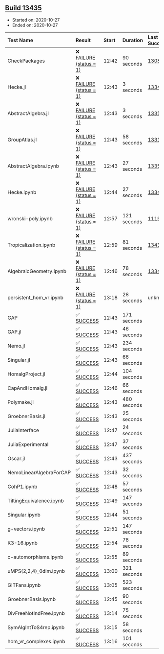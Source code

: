 ## [Build 13435](https://oscarci.mathematik.uni-kl.de/job/oscar/13435/)

* Started on: 2020-10-27
* Ended on: 2020-10-27

| Test Name    | Result | Start | Duration | Last Success | First Failure |
|:-------------|:-------|:------|:---------|:-------------|:--------------|
| CheckPackages | ❌ [FAILURE (status = 1)](https://oscarci.mathematik.uni-kl.de/job/oscar/13435/artifact/logs/build-13435/CheckPackages.log) | 12:42 | 90 seconds | [13085](https://oscarci.mathematik.uni-kl.de/job/oscar/13085/) | [13086](https://oscarci.mathematik.uni-kl.de/job/oscar/13086/) |
| Hecke.jl | ❌ [FAILURE (status = 1)](https://oscarci.mathematik.uni-kl.de/job/oscar/13435/artifact/logs/build-13435/Hecke.jl.log) | 12:43 | 3 seconds | [13341](https://oscarci.mathematik.uni-kl.de/job/oscar/13341/) | [13342](https://oscarci.mathematik.uni-kl.de/job/oscar/13342/) |
| AbstractAlgebra.jl | ❌ [FAILURE (status = 1)](https://oscarci.mathematik.uni-kl.de/job/oscar/13435/artifact/logs/build-13435/AbstractAlgebra.jl.log) | 12:43 | 3 seconds | [13355](https://oscarci.mathematik.uni-kl.de/job/oscar/13355/) | [13356](https://oscarci.mathematik.uni-kl.de/job/oscar/13356/) |
| GroupAtlas.jl | ❌ [FAILURE (status = 1)](https://oscarci.mathematik.uni-kl.de/job/oscar/13435/artifact/logs/build-13435/GroupAtlas.jl.log) | 12:43 | 58 seconds | [13311](https://oscarci.mathematik.uni-kl.de/job/oscar/13311/) | [13312](https://oscarci.mathematik.uni-kl.de/job/oscar/13312/) |
| AbstractAlgebra.ipynb | ❌ [FAILURE (status = 1)](https://oscarci.mathematik.uni-kl.de/job/oscar/13435/artifact/logs/build-13435/AbstractAlgebra.ipynb.log) | 12:43 | 27 seconds | [13355](https://oscarci.mathematik.uni-kl.de/job/oscar/13355/) | [13356](https://oscarci.mathematik.uni-kl.de/job/oscar/13356/) |
| Hecke.ipynb | ❌ [FAILURE (status = 1)](https://oscarci.mathematik.uni-kl.de/job/oscar/13435/artifact/logs/build-13435/Hecke.ipynb.log) | 12:44 | 27 seconds | [13341](https://oscarci.mathematik.uni-kl.de/job/oscar/13341/) | [13342](https://oscarci.mathematik.uni-kl.de/job/oscar/13342/) |
| wronski-poly.ipynb | ❌ [FAILURE (status = 1)](https://oscarci.mathematik.uni-kl.de/job/oscar/13435/artifact/logs/build-13435/wronski-poly.ipynb.log) | 12:57 | 121 seconds | [11192](https://oscarci.mathematik.uni-kl.de/job/oscar/11192/) | [11193](https://oscarci.mathematik.uni-kl.de/job/oscar/11193/) |
| Tropicalization.ipynb | ❌ [FAILURE (status = 1)](https://oscarci.mathematik.uni-kl.de/job/oscar/13435/artifact/logs/build-13435/Tropicalization.ipynb.log) | 12:59 | 81 seconds | [13433](https://oscarci.mathematik.uni-kl.de/job/oscar/13433/) | [13434](https://oscarci.mathematik.uni-kl.de/job/oscar/13434/) |
| AlgebraicGeometry.ipynb | ❌ [FAILURE (status = 1)](https://oscarci.mathematik.uni-kl.de/job/oscar/13435/artifact/logs/build-13435/AlgebraicGeometry.ipynb.log) | 12:46 | 78 seconds | [13341](https://oscarci.mathematik.uni-kl.de/job/oscar/13341/) | [13342](https://oscarci.mathematik.uni-kl.de/job/oscar/13342/) |
| persistent_hom_vr.ipynb | ❌ [FAILURE (status = 1)](https://oscarci.mathematik.uni-kl.de/job/oscar/13435/artifact/logs/build-13435/persistent_hom_vr.ipynb.log) | 13:18 | 28 seconds | unknown | unknown |
| GAP | ✅ [SUCCESS](https://oscarci.mathematik.uni-kl.de/job/oscar/13435/artifact/logs/build-13435/GAP.log) | 12:43 | 171 seconds |  |  |
| GAP.jl | ✅ [SUCCESS](https://oscarci.mathematik.uni-kl.de/job/oscar/13435/artifact/logs/build-13435/GAP.jl.log) | 12:43 | 46 seconds |  |  |
| Nemo.jl | ✅ [SUCCESS](https://oscarci.mathematik.uni-kl.de/job/oscar/13435/artifact/logs/build-13435/Nemo.jl.log) | 12:43 | 234 seconds |  |  |
| Singular.jl | ✅ [SUCCESS](https://oscarci.mathematik.uni-kl.de/job/oscar/13435/artifact/logs/build-13435/Singular.jl.log) | 12:43 | 66 seconds |  |  |
| HomalgProject.jl | ✅ [SUCCESS](https://oscarci.mathematik.uni-kl.de/job/oscar/13435/artifact/logs/build-13435/HomalgProject.jl.log) | 12:44 | 104 seconds |  |  |
| CapAndHomalg.jl | ✅ [SUCCESS](https://oscarci.mathematik.uni-kl.de/job/oscar/13435/artifact/logs/build-13435/CapAndHomalg.jl.log) | 12:46 | 66 seconds |  |  |
| Polymake.jl | ✅ [SUCCESS](https://oscarci.mathematik.uni-kl.de/job/oscar/13435/artifact/logs/build-13435/Polymake.jl.log) | 12:43 | 480 seconds |  |  |
| GroebnerBasis.jl | ✅ [SUCCESS](https://oscarci.mathematik.uni-kl.de/job/oscar/13435/artifact/logs/build-13435/GroebnerBasis.jl.log) | 12:43 | 25 seconds |  |  |
| JuliaInterface | ✅ [SUCCESS](https://oscarci.mathematik.uni-kl.de/job/oscar/13435/artifact/logs/build-13435/JuliaInterface.log) | 12:47 | 24 seconds |  |  |
| JuliaExperimental | ✅ [SUCCESS](https://oscarci.mathematik.uni-kl.de/job/oscar/13435/artifact/logs/build-13435/JuliaExperimental.log) | 12:47 | 37 seconds |  |  |
| Oscar.jl | ✅ [SUCCESS](https://oscarci.mathematik.uni-kl.de/job/oscar/13435/artifact/logs/build-13435/Oscar.jl.log) | 12:43 | 437 seconds |  |  |
| NemoLinearAlgebraForCAP | ✅ [SUCCESS](https://oscarci.mathematik.uni-kl.de/job/oscar/13435/artifact/logs/build-13435/NemoLinearAlgebraForCAP.log) | 12:43 | 32 seconds |  |  |
| CohP1.ipynb | ✅ [SUCCESS](https://oscarci.mathematik.uni-kl.de/job/oscar/13435/artifact/logs/build-13435/CohP1.ipynb.log) | 12:48 | 57 seconds |  |  |
| TiltingEquivalence.ipynb | ✅ [SUCCESS](https://oscarci.mathematik.uni-kl.de/job/oscar/13435/artifact/logs/build-13435/TiltingEquivalence.ipynb.log) | 12:49 | 147 seconds |  |  |
| Singular.ipynb | ✅ [SUCCESS](https://oscarci.mathematik.uni-kl.de/job/oscar/13435/artifact/logs/build-13435/Singular.ipynb.log) | 12:44 | 51 seconds |  |  |
| g-vectors.ipynb | ✅ [SUCCESS](https://oscarci.mathematik.uni-kl.de/job/oscar/13435/artifact/logs/build-13435/g-vectors.ipynb.log) | 12:51 | 147 seconds |  |  |
| K3-16.ipynb | ✅ [SUCCESS](https://oscarci.mathematik.uni-kl.de/job/oscar/13435/artifact/logs/build-13435/K3-16.ipynb.log) | 12:54 | 78 seconds |  |  |
| c-automorphisms.ipynb | ✅ [SUCCESS](https://oscarci.mathematik.uni-kl.de/job/oscar/13435/artifact/logs/build-13435/c-automorphisms.ipynb.log) | 12:55 | 89 seconds |  |  |
| uMPS(2,2,4)_0dim.ipynb | ✅ [SUCCESS](https://oscarci.mathematik.uni-kl.de/job/oscar/13435/artifact/logs/build-13435/uMPS-2-2-4-_0dim.ipynb.log) | 13:00 | 321 seconds |  |  |
| GITFans.ipynb | ✅ [SUCCESS](https://oscarci.mathematik.uni-kl.de/job/oscar/13435/artifact/logs/build-13435/GITFans.ipynb.log) | 13:05 | 523 seconds |  |  |
| GroebnerBasis.ipynb | ✅ [SUCCESS](https://oscarci.mathematik.uni-kl.de/job/oscar/13435/artifact/logs/build-13435/GroebnerBasis.ipynb.log) | 12:45 | 90 seconds |  |  |
| DivFreeNotIndFree.ipynb | ✅ [SUCCESS](https://oscarci.mathematik.uni-kl.de/job/oscar/13435/artifact/logs/build-13435/DivFreeNotIndFree.ipynb.log) | 13:14 | 75 seconds |  |  |
| SymAlgIntToS4rep.ipynb | ✅ [SUCCESS](https://oscarci.mathematik.uni-kl.de/job/oscar/13435/artifact/logs/build-13435/SymAlgIntToS4rep.ipynb.log) | 13:15 | 58 seconds |  |  |
| hom_vr_complexes.ipynb | ✅ [SUCCESS](https://oscarci.mathematik.uni-kl.de/job/oscar/13435/artifact/logs/build-13435/hom_vr_complexes.ipynb.log) | 13:16 | 101 seconds |  |  |
